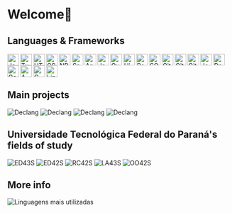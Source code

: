 # Welcome👋

## Languages & Frameworks

<img title="JavaScript" width="26px" align="left" src="https://cdn.jsdelivr.net/gh/devicons/devicon@latest/icons/javascript/javascript-original.svg" />
<img title="TypeScript" width="26px" align="left" src="https://cdn.jsdelivr.net/gh/devicons/devicon@latest/icons/typescript/typescript-original.svg" />
<img title="HTML5" width="26px" align="left" src="https://cdn.jsdelivr.net/gh/devicons/devicon@latest/icons/html5/html5-original.svg" />
<img title="CSS3" width="26px" align="left" src="https://cdn.jsdelivr.net/gh/devicons/devicon@latest/icons/css3/css3-original.svg" />
<img title="NPM" width="26px" align="left" src="https://cdn.jsdelivr.net/gh/devicons/devicon@latest/icons/npm/npm-original-wordmark.svg" />
<img title="Sass" width="26px" align="left" src="https://cdn.jsdelivr.net/gh/devicons/devicon@latest/icons/sass/sass-original.svg" />
<img title="Angular" width="26px" align="left" src="https://cdn.jsdelivr.net/gh/devicons/devicon@latest/icons/angular/angular-original.svg" />
<img title="Java" width="26px" align="left" src="https://cdn.jsdelivr.net/gh/devicons/devicon@latest/icons/java/java-original.svg" />
<img title="Quarkus" width="26px" align="left" src="https://cdn.jsdelivr.net/gh/devicons/devicon@latest/icons/quarkus/quarkus-original.svg" />
<img title="Hibernate" width="26px" align="left" src="https://cdn.jsdelivr.net/gh/devicons/devicon@latest/icons/hibernate/hibernate-original.svg" />
<img title="PostgreSQL" width="26px" align="left" src="https://cdn.jsdelivr.net/gh/devicons/devicon@latest/icons/postgresql/postgresql-original.svg" />
<img title="SQL Server" width="26px" align="left" src="https://cdn.jsdelivr.net/gh/devicons/devicon@latest/icons/microsoftsqlserver/microsoftsqlserver-original.svg" />
<img title="Git" width="26px" align="left" src="https://cdn.jsdelivr.net/gh/devicons/devicon@latest/icons/git/git-original.svg" />
<img title="GitLab" width="26px" align="left" src="https://cdn.jsdelivr.net/gh/devicons/devicon@latest/icons/gitlab/gitlab-original.svg" />
<img title="GitHub" width="26px" align="left" src="https://cdn.jsdelivr.net/gh/devicons/devicon@latest/icons/github/github-original.svg" />
<img title="Jenkins" width="26px" align="left" src="https://cdn.jsdelivr.net/gh/devicons/devicon@latest/icons/jenkins/jenkins-original.svg" />
<img title="Docker" width="26px" align="left" src="https://cdn.jsdelivr.net/gh/devicons/devicon@latest/icons/docker/docker-original.svg" />
<img title="Google Cloud" width="26px" align="left" src="https://cdn.jsdelivr.net/gh/devicons/devicon@latest/icons/googlecloud/googlecloud-original.svg" />
<img title="AWS" width="26px" align="left" src="https://cdn.jsdelivr.net/gh/devicons/devicon@latest/icons/amazonwebservices/amazonwebservices-original-wordmark.svg" />
<img title="C" width="26px" align="left" src="https://cdn.jsdelivr.net/gh/devicons/devicon@latest/icons/c/c-original.svg" />
<img title="Linux" width="26px" align="left" src="https://cdn.jsdelivr.net/gh/devicons/devicon@latest/icons/linux/linux-original.svg" />

<br /><br /><br />

## Main projects

![Declang](https://github-readme-stats.vercel.app/api/pin/?username=andreytondo&repo=declang&theme=dark)
![Declang](https://github-readme-stats.vercel.app/api/pin/?username=andreytondo&repo=kanby&theme=dark)
![Declang](https://github-readme-stats.vercel.app/api/pin/?username=andreytondo&repo=design-patterns&theme=dark)
![Declang](https://github-readme-stats.vercel.app/api/pin/?username=andreytondo&repo=assiste-logo&theme=dark)

## Universidade Tecnológica Federal do Paraná's fields of study
![ED43S](https://github-readme-stats.vercel.app/api/pin/?username=andreytondo&repo=ED43S&theme=dark)
![ED42S](https://github-readme-stats.vercel.app/api/pin/?username=andreytondo&repo=ED42S&theme=dark)
![RC42S](https://github-readme-stats.vercel.app/api/pin/?username=andreytondo&repo=RC42S&theme=dark)
![LA43S](https://github-readme-stats.vercel.app/api/pin/?username=andreytondo&repo=LA43S&theme=dark)
![OO42S](https://github-readme-stats.vercel.app/api/pin/?username=andreytondo&repo=OO42S&theme=dark)


## More info

![Linguagens mais utilizadas](https://github-readme-stats.vercel.app/api/top-langs/?username=andreytondo&layout=compact&theme=dark)
